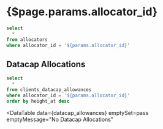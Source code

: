 # {$page.params.allocator_id}


```sql filtered_allocator_info
select
  *
from allocators
where allocator_id = '${params.allocator_id}'
```

<Grid cols=3>

<BigValue
  data={filtered_allocator_info}
  value=allocator_name
  title="Name"
/>

<BigValue
  data={filtered_allocator_info}
  value=allocator_organization_name
  title="Organization"
/>

<BigValue
  data={filtered_allocator_info}
  value=allocator_address
  title="Address"
/>

<BigValue
  data={filtered_allocator_info}
  value=initial_allowance_tibs
  title="Initial Allowance (TiBs)"
/>

<BigValue
  data={filtered_allocator_info}
  value=current_allowance_tibs
  title="Current Allowance (TiBs)"
/>

<BigValue
  data={filtered_allocator_info}
  value=is_multisig
  title="Is Multisig?"
/>

<BigValue
  data={filtered_allocator_info}
  value=created_at
  title="Created At"
/>

<BigValue
  data={filtered_allocator_info}
  value=verified_clients_count
  title="Verified Clients"
/>

<BigValue
  data={filtered_allocator_info}
  value=received_datacap_change
  title="Received Datacap Change"
/>

</Grid>

<!--
```sql datacap_balance_history
select
  updated_at::date as day,
  mean(datacap_tibs::bigint) as datacap
from allocators_datacap
where allocator_id = '${params.allocator_id}'
group by updated_at
order by updated_at desc
```

## Datacap Changes

<AreaChart
  data={datacap_balance_history}
  x=day
  y=datacap
  step=true
  emptySet=pass
/> -->

## Datacap Allocations

```sql datacap_allowances
select
  *
from clients_datacap_allowances
where allocator_id = '${params.allocator_id}'
order by height_at desc
```

<DataTable
  data={datacap_allowances}
  emptySet=pass
  emptyMessage="No Datacap Allocations"
>
  <Column id=audit_trail contentType=link linkLabel=allowance_id title="Allowance"/>
  <Column id=height_at/>
  <Column id=client_id/>
  <Column id=message_cid/>
  <Column id=allowance_tibs/>
  <Column id=is_data_public/>
  <Column id=is_from_autoverifier/>
</DataTable>


<Histogram
  data={datacap_allowances}
  x=allowance_tibs
  xAxisTitle="Datacap Allocation Size"
  emptySet=pass
  title="Datacap Allocation Size Distribution"
  emptyMessage="No Datacap Allocations"
/>
